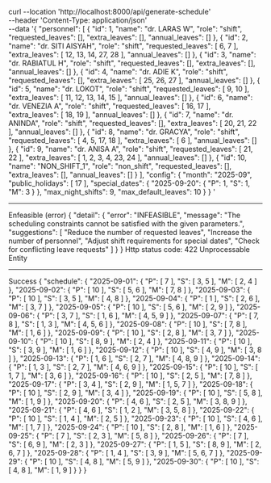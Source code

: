 curl --location 'http://localhost:8000/api/generate-schedule' \
--header 'Content-Type: application/json' \
--data '{
    "personnel": [
        {
            "id": 1,
            "name": "dr. LARAS W",
            "role": "shift",
            "requested_leaves": [],
            "extra_leaves": [],
            "annual_leaves": []
        },
        {
            "id": 2,
            "name": "dr. SITI AISYAH",
            "role": "shift",
            "requested_leaves": [
                6,
                7
            ],
            "extra_leaves": [
                12,
                13,
                14,
                27,
                28
            ],
            "annual_leaves": []
        },
        {
            "id": 3,
            "name": "dr. RABIATUL H",
            "role": "shift",
            "requested_leaves": [],
            "extra_leaves": [],
            "annual_leaves": []
        },
        {
            "id": 4,
            "name": "dr. ADIE K",
            "role": "shift",
            "requested_leaves": [],
            "extra_leaves": [
                25,
                26,
                27
            ],
            "annual_leaves": []
        },
        {
            "id": 5,
            "name": "dr. LOKOT",
            "role": "shift",
            "requested_leaves": [
                9,
                10
            ],
            "extra_leaves": [
                11,
                12,
                13,
                14,
                15
            ],
            "annual_leaves": []
        },
        {
            "id": 6,
            "name": "dr. VENEZIA A",
            "role": "shift",
            "requested_leaves": [
                16,
                17
            ],
            "extra_leaves": [
                18,
                19
            ],
            "annual_leaves": []
        },
        {
            "id": 7,
            "name": "dr. ANINDA",
            "role": "shift",
            "requested_leaves": [],
            "extra_leaves": [
                20,
                21,
                22
            ],
            "annual_leaves": []
        },
        {
            "id": 8,
            "name": "dr. GRACYA",
            "role": "shift",
            "requested_leaves": [
                4,
                5,
                17,
                18
            ],
            "extra_leaves": [
                6
            ],
            "annual_leaves": []
        },
        {
            "id": 9,
            "name": "dr. ANISA A",
            "role": "shift",
            "requested_leaves": [
                21,
                22
            ],
            "extra_leaves": [
                1,
                2,
                3,
                4,
                23,
                24
            ],
            "annual_leaves": []
        },
        {
            "id": 10,
            "name": "NON_SHIFT_1",
            "role": "non_shift",
            "requested_leaves": [],
            "extra_leaves": [],
            "annual_leaves": []
        }
    ],
    "config": {
        "month": "2025-09",
        "public_holidays": [
            17
        ],
        "special_dates": {
            "2025-09-20": {
                "P": 1,
                "S": 1,
                "M": 3
            }
        },
        "max_night_shifts": 9,
        "max_default_leaves": 10
    }
}
'

---
Enfeasible (error)
{
    "detail": {
        "error": "INFEASIBLE",
        "message": "The scheduling constraints cannot be satisfied with the given parameters.",
        "suggestions": [
            "Reduce the number of requested leaves",
            "Increase the number of personnel",
            "Adjust shift requirements for special dates",
            "Check for conflicting leave requests"
        ]
    }
}
Http status code: 422 Unprocessable Entity

---
Success
{
    "schedule": {
        "2025-09-01": {
            "P": [
                7
            ],
            "S": [
                3,
                5
            ],
            "M": [
                2,
                4
            ]
        },
        "2025-09-02": {
            "P": [
                10
            ],
            "S": [
                5,
                6
            ],
            "M": [
                7,
                8
            ]
        },
        "2025-09-03": {
            "P": [
                10
            ],
            "S": [
                3,
                5
            ],
            "M": [
                4,
                8
            ]
        },
        "2025-09-04": {
            "P": [
                1
            ],
            "S": [
                2,
                6
            ],
            "M": [
                3,
                7
            ]
        },
        "2025-09-05": {
            "P": [
                10
            ],
            "S": [
                5,
                6
            ],
            "M": [
                2,
                9
            ]
        },
        "2025-09-06": {
            "P": [
                3,
                7
            ],
            "S": [
                1,
                6
            ],
            "M": [
                4,
                5,
                9
            ]
        },
        "2025-09-07": {
            "P": [
                7,
                8
            ],
            "S": [
                1,
                3
            ],
            "M": [
                4,
                5,
                6
            ]
        },
        "2025-09-08": {
            "P": [
                10
            ],
            "S": [
                7,
                8
            ],
            "M": [
                1,
                6
            ]
        },
        "2025-09-09": {
            "P": [
                10
            ],
            "S": [
                2,
                8
            ],
            "M": [
                3,
                7
            ]
        },
        "2025-09-10": {
            "P": [
                10
            ],
            "S": [
                8,
                9
            ],
            "M": [
                2,
                4
            ]
        },
        "2025-09-11": {
            "P": [
                10
            ],
            "S": [
                3,
                9
            ],
            "M": [
                1,
                6
            ]
        },
        "2025-09-12": {
            "P": [
                10
            ],
            "S": [
                4,
                9
            ],
            "M": [
                3,
                8
            ]
        },
        "2025-09-13": {
            "P": [
                1,
                6
            ],
            "S": [
                2,
                7
            ],
            "M": [
                4,
                8,
                9
            ]
        },
        "2025-09-14": {
            "P": [
                1,
                3
            ],
            "S": [
                2,
                7
            ],
            "M": [
                4,
                6,
                9
            ]
        },
        "2025-09-15": {
            "P": [
                10
            ],
            "S": [
                1,
                7
            ],
            "M": [
                3,
                6
            ]
        },
        "2025-09-16": {
            "P": [
                10
            ],
            "S": [
                2,
                5
            ],
            "M": [
                7,
                8
            ]
        },
        "2025-09-17": {
            "P": [
                3,
                4
            ],
            "S": [
                2,
                9
            ],
            "M": [
                1,
                5,
                7
            ]
        },
        "2025-09-18": {
            "P": [
                10
            ],
            "S": [
                2,
                9
            ],
            "M": [
                3,
                4
            ]
        },
        "2025-09-19": {
            "P": [
                10
            ],
            "S": [
                5,
                8
            ],
            "M": [
                1,
                9
            ]
        },
        "2025-09-20": {
            "P": [
                4,
                6
            ],
            "S": [
                2,
                5
            ],
            "M": [
                3,
                8,
                9
            ]
        },
        "2025-09-21": {
            "P": [
                4,
                6
            ],
            "S": [
                1,
                2
            ],
            "M": [
                3,
                5,
                8
            ]
        },
        "2025-09-22": {
            "P": [
                10
            ],
            "S": [
                1,
                4
            ],
            "M": [
                2,
                5
            ]
        },
        "2025-09-23": {
            "P": [
                10
            ],
            "S": [
                4,
                6
            ],
            "M": [
                1,
                7
            ]
        },
        "2025-09-24": {
            "P": [
                10
            ],
            "S": [
                2,
                8
            ],
            "M": [
                1,
                6
            ]
        },
        "2025-09-25": {
            "P": [
                7
            ],
            "S": [
                2,
                3
            ],
            "M": [
                5,
                8
            ]
        },
        "2025-09-26": {
            "P": [
                7
            ],
            "S": [
                6,
                9
            ],
            "M": [
                2,
                3
            ]
        },
        "2025-09-27": {
            "P": [
                1,
                5
            ],
            "S": [
                8,
                9
            ],
            "M": [
                2,
                6,
                7
            ]
        },
        "2025-09-28": {
            "P": [
                1,
                4
            ],
            "S": [
                3,
                9
            ],
            "M": [
                5,
                6,
                7
            ]
        },
        "2025-09-29": {
            "P": [
                10
            ],
            "S": [
                4,
                8
            ],
            "M": [
                5,
                9
            ]
        },
        "2025-09-30": {
            "P": [
                10
            ],
            "S": [
                4,
                8
            ],
            "M": [
                1,
                9
            ]
        }
    }
}